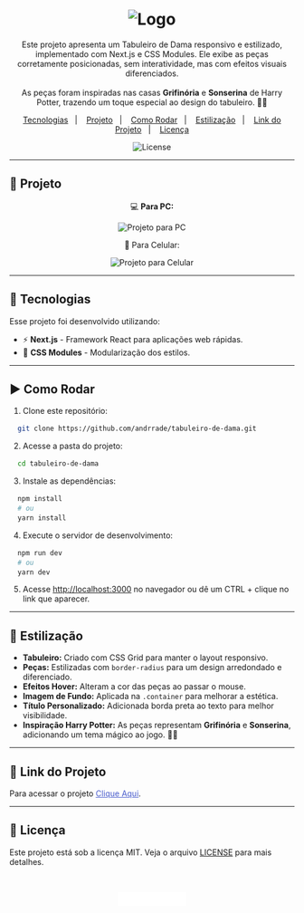 <h1 align="center">
  <img alt="Logo" src="https://github.com/user-attachments/assets/12581a49-e07c-4950-94a9-267d010995ef" width="350px" >
</h1>

<p align="center">
  Este projeto apresenta um Tabuleiro de Dama responsivo e estilizado, implementado com Next.js e CSS Modules. Ele exibe as peças corretamente posicionadas, sem interatividade, mas com efeitos visuais diferenciados. <br><br>
  As peças foram inspiradas nas casas <strong>Grifinória</strong> e <strong>Sonserina</strong> de Harry Potter, trazendo um toque especial ao design do tabuleiro. 🦁🐍
</p>

<p align="center">
  <a href="#-tecnologias">Tecnologias</a>&nbsp;&nbsp;&nbsp;|&nbsp;&nbsp;&nbsp;
  <a href="#-projeto">Projeto</a>&nbsp;&nbsp;&nbsp;|&nbsp;&nbsp;&nbsp;
  <a href="#-como-rodar">Como Rodar</a>&nbsp;&nbsp;&nbsp;|&nbsp;&nbsp;&nbsp;
  <a href="#-estilização">Estilização</a>&nbsp;&nbsp;&nbsp;|&nbsp;&nbsp;&nbsp;
  <a href="#-link-do-projeto">Link do Projeto</a>&nbsp;&nbsp;&nbsp;|&nbsp;&nbsp;&nbsp;
  <a href="#-licença">Licença</a>
</p>

<p align="center">
  <img alt="License" src="https://img.shields.io/static/v1?label=license&message=MIT&color=0F172A&labelColor=1D4ED8">
</p>

---

## 📂 Projeto

<p align="center">💻 <b>Para PC:</b></p>
<p align="center">
  <img alt="Projeto para PC" src="https://github.com/user-attachments/assets/52ff3f49-0da1-438c-af0b-2cd685c0ab4b" width="800px">
</p>

<p align="center">📱 Para Celular:</b></p>
<p align="center">
  <img alt="Projeto para Celular" src="https://github.com/user-attachments/assets/85514cb9-4162-4bfe-ae2c-5cdf05f594a7" width="300px">
</p>

---

## 🚀 Tecnologias

Esse projeto foi desenvolvido utilizando:

- ⚡ **Next.js** - Framework React para aplicações web rápidas.
- 🎨 **CSS Modules** - Modularização dos estilos.

---

## ▶️ Como Rodar

1. Clone este repositório:

```bash
  git clone https://github.com/andrrade/tabuleiro-de-dama.git
```

2. Acesse a pasta do projeto:

```bash
  cd tabuleiro-de-dama
```

3. Instale as dependências:

```bash
  npm install
  # ou
  yarn install
```

4. Execute o servidor de desenvolvimento:

```bash
  npm run dev
  # ou
  yarn dev
```

5. Acesse [http://localhost:3000](http://localhost:3000) no navegador ou dê um CTRL + clique no link que aparecer.

---

## 🎨 Estilização

- **Tabuleiro:** Criado com CSS Grid para manter o layout responsivo.
- **Peças:** Estilizadas com `border-radius` para um design arredondado e diferenciado.
- **Efeitos Hover:** Alteram a cor das peças ao passar o mouse.
- **Imagem de Fundo:** Aplicada na `.container` para melhorar a estética.
- **Título Personalizado:** Adicionada borda preta ao texto para melhor visibilidade.
- **Inspiração Harry Potter:** As peças representam **Grifinória** e **Sonserina**, adicionando um tema mágico ao jogo. 🦁🐍

---

## 🔗 Link do Projeto

Para acessar o projeto <a href="https://tabuleiro-de-dama.vercel.app/" target="_blank" style="color: #4a5dcd;">Clique Aqui</a>.

---

## 📝 Licença

Este projeto está sob a licença MIT. Veja o arquivo [LICENSE](./LICENSE) para mais detalhes.

<br>

<p align="center">
  <img alt="Next.js" src="app/assets/logo-nextjs.svg" width="120px" />
</p>
